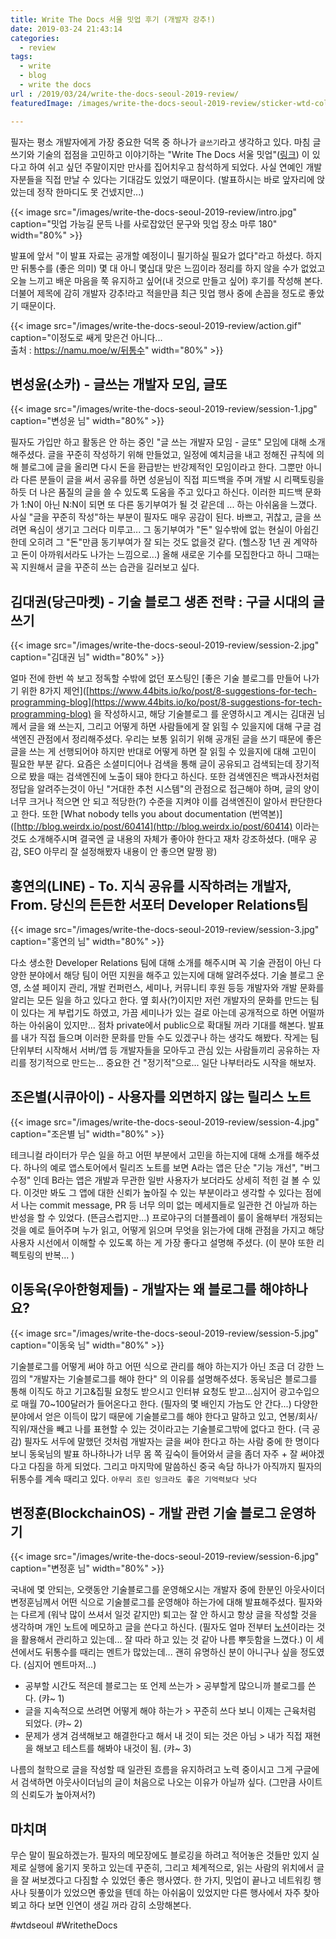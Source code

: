 ```yaml
---
title: Write The Docs 서울 밋업 후기 (개발자 강추!)
date: 2019-03-24 21:43:14
categories:
  - review
tags: 
  - write
  - blog
  - write the docs
url : /2019/03/24/write-the-docs-seoul-2019-review/
featuredImage: /images/write-the-docs-seoul-2019-review/sticker-wtd-colors.png

---
```

필자는 평소 개발자에게 가장 중요한 덕목 중 하나가 `글쓰기`라고 생각하고 있다. 마침 글쓰기와 기술의 접점을 고민하고 이야기하는 "Write The Docs 서울 밋업"([링크](https://festa.io/events/191)) 이 있다고 하여 쉬고 싶던 주말이지만 만사를 집어치우고 참석하게 되었다. <!-- more -->사실 연예인 개발자분들을 직접 만날 수 있다는 기대감도 있었기 때문이다. (발표하시는 바로 앞자리에 앉았는데 정작 한마디도 못 건넸지만...)

{{< image src="/images/write-the-docs-seoul-2019-review/intro.jpg" caption="밋업 가능길 문득 나를 사로잡았던 문구와 밋업 장소 마루 180" width="80%" >}}

발표에 앞서 "이 발표 자료는 공개할 예정이니 필기하실 필요가 없다"라고 하셨다. 하지만 뒤통수를 (좋은 의미) 몇 대 아니 몇십대 맞은 느낌이라 정리를 하지 않을 수가 없었고 오늘 느끼고 배운 마음을 쭉 유지하고 싶어(내 것으로 만들고 싶어) 후기를 작성해 본다. 더불어 제목에 감히 개발자 강추!라고 적을만큼 최근 밋업 행사 중에 손꼽을 정도로 좋았기 때문이다.

{{< image src="/images/write-the-docs-seoul-2019-review/action.gif" caption="이정도로 쌔게 맞은건 아니다...<br>출처 : https://namu.moe/w/뒤통수" width="80%" >}}

## 변성윤(소카) - 글쓰는 개발자 모임, 글또

{{< image src="/images/write-the-docs-seoul-2019-review/session-1.jpg" caption="변성윤 님" width="80%" >}}

필자도 가입만 하고 활동은 안 하는 중인 "글 쓰는 개발자 모임 - 글또" 모임에 대해 소개해주셨다. 글을 꾸준히 작성하기 위해 만들었고, 일정에 예치금을 내고 정해진 규칙에 의해 블로그에 글을 올리면 다시 돈을 환급받는 반강제적인 모임이라고 한다. 그뿐만 아니라 다른 분들이 글을 써서 공유를 하면 성윤님이 직접 피드백을 주며 개발 시 리팩토링을 하듯 더 나은 품질의 글을 쓸 수 있도록 도움을 주고 있다고 하신다. 이러한 피드백 문화가 1:N이 아닌 N:N이 되면 또 다른 동기부여가 될 것 같은데 ... 하는 아쉬움을 느꼈다.
사실 "글을 꾸준히 작성"하는 부분이 필자도 매우 공감이 된다. 바쁘고, 귀찮고, 글을 쓰려면 욕심이 생기고 그러다 미루고... 그 동기부여가 "돈" 일수밖에 없는 현실이 아쉽긴 한데 오히려 그 "돈"만큼 동기부여가 잘 되는 것도 없을것 같다. (헬스장 1년 권 계약하고 돈이 아까워서라도 나가는 느낌으로...)
올해 새로운 기수를 모집한다고 하니 그때는 꼭 지원해서 글을 꾸준히 쓰는 습관을 길러보고 싶다.

## 김대권(당근마켓) - 기술 블로그 생존 전략 : 구글 시대의 글쓰기

{{< image src="/images/write-the-docs-seoul-2019-review/session-2.jpg" caption="김대권 님" width="80%" >}}

얼마 전에 한번 쓱 보고 정독할 수밖에 없던 포스팅인 [좋은 기술 블로그를 만들어 나가기 위한 8가지 제언]([https://www.44bits.io/ko/post/8-suggestions-for-tech-programming-blog](https://www.44bits.io/ko/post/8-suggestions-for-tech-programming-blog) 을 작성하시고, 해당 기술블로그 를 운영하시고 계시는 김대권 님께서 글을 왜 쓰는지, 그리고 어떻게 하면 사람들에게 잘 읽힐 수 있을지에 대해 구글 검색엔진 관점에서 정리해주셨다.
우리는 보통 읽히기 위해 공개된 글을 쓰기 때문에 좋은 글을 쓰는 게 선행되어야 하지만 반대로 어떻게 하면 잘 읽힐 수 있을지에 대해 고민이 필요한 부분 같다.  요즘은 소셜미디어나 검색을 통해 글이 공유되고 검색되는데 장기적으로 봤을 때는 검색엔진에 노출이 돼야 한다고 하신다.  또한 검색엔진은 백과사전처럼 정답을 알려주는것이 아닌 "거대한 추천 시스템"의 관점으로 접근해야 하며, 글의 양이 너무 크거나 적으면 안 되고 적당한(?) 수준을 지켜야 이를 검색엔진이 알아서 판단한다고 한다.
또한 [What nobody tells you about documentation (번역본)]([http://blog.weirdx.io/post/60414](http://blog.weirdx.io/post/60414) 이라는 것도 소개해주시며 결국엔 글 내용의 자체가 좋아야 한다고 재차 강조하셨다. (매우 공감, SEO 아무리 잘 설정해봤자 내용이 안 좋으면 말짱 꽝)

## 홍연의(LINE) - To. 지식 공유를 시작하려는 개발자, From. 당신의 든든한 서포터 Developer Relations팀

{{< image src="/images/write-the-docs-seoul-2019-review/session-3.jpg" caption="홍연의 님" width="80%" >}}

다소 생소한 Developer Relations 팀에 대해 소개를 해주시며 꼭 기술 관점이 아닌 다양한 분야에서 해당 팀이 어떤 지원을 해주고 있는지에 대해 알려주셨다. 기술 블로그 운영, 소셜 페이지 관리, 개발 컨퍼런스, 세미나, 커뮤니티 후원 등등 개발자와 개발 문화를 알리는 모든 일을 하고 있다고 한다.
옆 회사(?)이지만 저런 개발자의 문화를 만드는 팀이 있다는 게 부럽기도 하였고, 가끔 세미나가 있는 걸로 아는데 공개적으로 하면 어떨까 하는 아쉬움이 있지만... 점차 private에서 public으로 확대될 꺼라 기대를 해본다.
발표를 내가 직접 들으며 이러한 문화를 만들 수도 있겠구나 하는 생각도 해봤다. 작게는 팀 단위부터 시작해서 서버/앱 등 개발자들을 모아두고 관심 있는 사람들끼리 공유하는 자리를 정기적으로 만드는... 중요한 건 "정기적"으로... 일단 나부터라도 시작을 해보자.

## 조은별(시큐아이) - 사용자를 외면하지 않는 릴리스 노트

{{< image src="/images/write-the-docs-seoul-2019-review/session-4.jpg" caption="조은별 님" width="80%" >}}

테크니컬 라이터가 무슨 일을 하고 어떤 부분에서 고민을 하는지에 대해 소개를 해주셨다. 하나의 예로 앱스토어에서 릴리즈 노트를 보면 A라는 앱은 단순 "기능 개선", "버그 수정" 인데 B라는 앱은 개발과 무관한 일반 사용자가 보더라도 상세히 적힌 걸 볼 수 있다. 이것만 봐도 그 앱에 대한 신뢰가 높아질 수 있는 부분이라고 생각할 수 있다는 점에서 나는 commit message, PR 등 너무 의미 없는 메세지들로 일관한 건 아닐까 하는 반성을 할 수 있었다. (뜬금스럽지만...)
프로야구의 더블플레이 룰이 올해부터 개정되는 것을 예로 들어주며 누가 읽고, 어떻게 읽으며 무엇을 읽는가에 대해 관점을 가지고 해당 사용자 시선에서 이해할 수 있도록 하는 게 가장 좋다고 설명해 주셨다. (이 분야 또한 리펙토링의 반복... )

## 이동욱(우아한형제들) - 개발자는 왜 블로그를 해야하나요?

{{< image src="/images/write-the-docs-seoul-2019-review/session-5.jpg" caption="이동욱 님" width="80%" >}}

기술블로그를 어떻게 써야 하고 어떤 식으로 관리를 해야 하는지가 아닌 조금 더 강한 느낌의 "개발자는 기술블로그를 해야 한다" 의 이유를 설명해주셨다. 동욱님은 블로그를 통해 이직도 하고 기고&집필 요청도 받으시고 인터뷰 요청도 받고...심지어 광고수입으로 매월 70~100달러가 들어온다고 한다. (필자의 몇 배인지 가늠도 안 간다...) 
다양한 분야에서 얻은 이득이 많기 때문에 기술블로그를 해야 한다고 말하고 있고, 연봉/회사/직위/재산을 빼고 나를 표현할 수 있는 것이라고는 기술블로그밖에 없다고 한다. (극 공감) 필자도 서두에 말했던 것처럼 개발자는 글을 써야 한다고 하는 사람 중에 한 명이다 보니 동욱님의 발표 하나하나가 너무 몸 쪽 깊숙이 들어와서 글을 좀더 자주 + 잘 써야겠다고 다짐을 하게 되었다. 그리고 마지막에 말씀하신 중국 속담 하나가 아직까지 필자의 뒤통수를 계속 때리고 있다. 
`아무리 흐린 잉크라도 좋은 기억력보다 낫다`

## 변정훈(BlockchainOS) - 개발 관련 기술 블로그 운영하기

{{< image src="/images/write-the-docs-seoul-2019-review/session-6.jpg" caption="변정훈 님" width="80%" >}}

국내에 몇 안되는, 오랫동안 기술블로그를 운영해오시는 개발자 중에 한분인 아웃사이더 변정훈님께서 어떤 식으로 기술블로그를 운영해야 하는가에 대해 발표해주셨다. 필자와는 다르게 (워낙 많이 쓰셔서 일것 같지만) 퇴고는 잘 안 하시고 항상 글을 작성할 것을 생각하며 개인 노트에 메모하고 글을 쓴다고 하신다. (필자도 얼마 전부터 [노션](https://notion.so/)이라는 것을 활용해서 관리하고 있는데... 잘 따라 하고 있는 것 같아 나름 뿌듯함을 느꼈다.)
이 세션에서도 뒤통수를 때리는 멘트가 많았는데... 괜히 유명하신 분이 아니구나 싶을 정도였다. (심지어 멘트마저...)
- 공부할 시간도 적은데 블로그는 또 언제 쓰는가 > 공부할게 많으니까 블로그를 쓴다. (캬~ 1)
- 글을 지속적으로 쓰려면 어떻게 해야 하는가 > 꾸준히 쓰다 보니 이제는 근육처럼 되었다. (캬~ 2)
- 문제가 생겨 검색해보고 해결한다고 해서 내 것이 되는 것은 아님 > 내가 직접 재현을 해보고 테스트를 해봐야 내것이 됨. (캬~ 3)

나름의 철학으로 글을 작성할 때 일관된 흐름을 유지하려고 노력 중이시고 그게 구글에서 검색하면 아웃사이더님의 글이 처음으로 나오는 이유가 아닐까 싶다. (그만큼 사이트의 신뢰도가 높아져서?)

## 마치며
무슨 말이 필요하겠는가. 필자의 메모장에도 블로깅을 하려고 적어놓은 것들만 있지 실제로 실행에 옮기지 못하고 있는데 꾸준히, 그리고 체계적으로, 읽는 사람의 위치에서 글을 잘 써보겠다고 다짐할 수 있었던 좋은 행사였다. 한 가지, 밋업이 끝나고 네트워킹 행사나 뒷풀이가 있었으면 좋았을 텐데 하는 아쉬움이 있었지만 다른 행사에서 자주 찾아뵈고 하다 보면 인연이 생길 꺼라 감히 소망해본다.

#wtdseoul #WritetheDocs